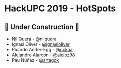 # HackUPC 2019 - HotSpots

## :construction: Under Construction :construction:

* Nil Quera - [@nilquera](https://github.com/nilquera)
* Ignasi Oliver - [@ignasioliver](https://github.com/ignasioliver)
* Ricardo Ander-Egg - [@rickaa](https://github.com/rickaa)
* Alejandro Alarcón - [@aleibz98](https://github.com/aleibz98)
* Pau Núñez - [@artagok](https://github.com/Artagok)

